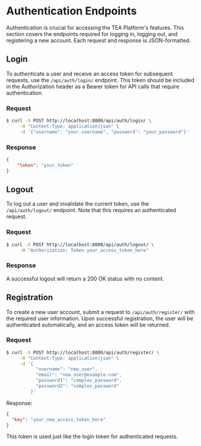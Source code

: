 # Authentication Endpoints

Authentication is crucial for accessing the TEA Platform's features. This section covers the endpoints required for logging in, logging out, and registering a new account. Each request and response is JSON-formatted.

## Login

To authenticate a user and receive an access token for subsequent requests, use the `/api/auth/login/` endpoint. This token should be included in the Authorization header as a Bearer token for API calls that require authentication.

### Request

```bash
$ curl -X POST http://localhost:8000/api/auth/login/ \
     -H "Content-Type: application/json" \
     -d '{"username": "your_username", "password": "your_password"}'
```

### Response

```json
{
    "token": "your_token"
}
```

## Logout

To log out a user and invalidate the current token, use the `/api/auth/logout/` endpoint. Note that this requires an authenticated request.

### Request

```bash
$ curl -X POST http://localhost:8000/api/auth/logout/ \
     -H "Authorization: Token your_access_token_here"
```

### Response

A successful logout will return a 200 OK status with no content.

## Registration

To create a new user account, submit a request to `/api/auth/register/` with the required user information. Upon successful registration, the user will be authenticated automatically, and an access token will be returned.

### Request

```bash
$ curl -X POST http://localhost:8000/api/auth/register/ \
     -H "Content-Type: application/json" \
     -d '{
           "username": "new_user",
           "email": "new_user@example.com",
           "password1": "complex_password",
           "password2": "complex_password"
         }'
```

Response:

```json
{
  "key": "your_new_access_token_here"
}
```

This token is used just like the login token for authenticated requests.
